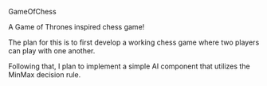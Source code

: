 GameOfChess  

A Game of Thrones inspired chess game!

The plan for this is to first develop a working chess game where two players can play with one another. 

Following that, I plan to implement a simple AI component that utilizes the MinMax decision rule.

